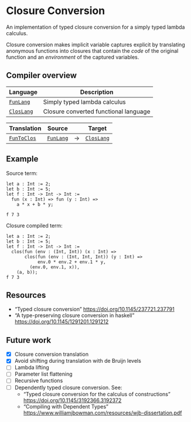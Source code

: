 # Closure Conversion

An implementation of typed closure conversion for a simply typed lambda calculus.

Closure conversion makes implicit variable captures explicit by translating
anonymous functions into closures that contain the _code_ of the original
function and an _environment_ of the captured variables.

## Compiler overview

| Language     | Description                  |
| ------------ | ---------------------------- |
| [`FunLang`]  | Simply typed lambda calculus |
| [`ClosLang`] | Closure converted functional language |

[`FunLang`]: ./lib/FunLang.ml
[`ClosLang`]: ./lib/ClosLang.ml

| Translation   | Source      |   | Target       |
| ------------- | ----------- | - | ------------ |
| [`FunToClos`] | [`FunLang`] | → | [`ClosLang`] |

[`FunToClos`]: ./lib/FunToClos.ml

## Example

Source term:

<!-- $MDX file=test/multiple-captures-3.txt -->
```text
let a : Int := 2;
let b : Int := 5;
let f : Int -> Int -> Int :=
  fun (x : Int) => fun (y : Int) =>
    a * x + b * y;

f 7 3
```

Closure compiled term:

<!-- $MDX file=test/multiple-captures-3.stdout -->
```text
let a : Int := 2;
let b : Int := 5;
let f : Int -> Int -> Int :=
  clos(fun (env : (Int, Int)) (x : Int) =>
       clos(fun (env : (Int, Int, Int)) (y : Int) =>
            env.0 * env.2 + env.1 * y,
         (env.0, env.1, x)),
    (a, b));
f 7 3
```

## Resources

- “Typed closure conversion” <https://doi.org/10.1145/237721.237791>
- “A type-preserving closure conversion in haskell” <https://doi.org/10.1145/1291201.1291212>

## Future work

- [x] Closure conversion translation
- [x] Avoid shifting during translation with de Bruijn levels
- [ ] Lambda lifting
- [ ] Parameter list flattening
- [ ] Recursive functions
- [ ] Dependently typed closure conversion. See:
  - “Typed closure conversion for the calculus of constructions” <https://doi.org/10.1145/3192366.3192372>
  - “Compiling with Dependent Types” <https://www.williamjbowman.com/resources/wjb-dissertation.pdf>
